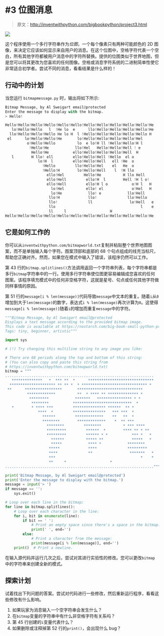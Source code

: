 # #3 位图消息

> 原文：<http://inventwithpython.com/bigbookpython/project3.html>

![](img/9d995d63aaead72cad01120081eb8f75.png)

这个程序使用一个多行字符串作为*位图*，一个每个像素只有两种可能颜色的 2D 图像，来决定它应该如何显示来自用户的消息。在这个位图中，空格字符代表一个空白，所有其他字符都被用户消息中的字符所替换。提供的位图类似于世界地图，但是您可以将其更改为您喜欢的任何图像。空格或消息字符系统的二进制简单性使它非常适合初学者。尝试不同的消息，看看结果是什么样的！

## 行动中的计划

当您运行 `bitmapmessage.py` 时，输出将如下所示:

```py
Bitmap Message, by Al Sweigart email@protected
Enter the message to display with the bitmap.
> Hello!

Hello!Hello!Hello!Hello!Hello!Hello!Hello!Hello!Hello!Hello!Hello!He
   lo!Hello!Hello   l  !He lo  e      llo!Hello!Hello!Hello!Hello!He
  llo!Hello!Hello!Hello He lo H  l !Hello!Hello!Hello!Hello!Hello H
 el      lo!Hello!Hello!He       lo!Hello!Hello!Hello!Hello!Hel
          o!Hello!Hello          lo  e lo!H ll !Hello!Hello!H l
           !Hello!He            llo!Hel   Hello!Hello!Hell ! e
            Hello!He           ello!Hello!Hello!Hello!Hell  H
   l        H llo! ell         ello!Hello!Hell !Hello  el o
               lo!H  l         ello!Hello!Hell   ell !He  o
                 !Hello         llo!Hello!Hel    el   He  o
                 !Hello!H        lo!Hello!Hell    l  !H llo
                   ello!Hel         Hello!He          H llo Hell
                   ello!Hell         ello!H  l        Hell !H l o!
                   ello!Hell         ello!H l o           o!H l   H
                     lo!Hel          ello! el             o!Hel   H
                     lo!He            llo! e            llo!Hell
                    llo!H             llo!              llo!Hello
                    llo!              ll                 lo!Hell   e
                    llo                                       l    e
                    ll     l                    H
Hello!Hello!Hello!Hello!Hello!Hello!Hello!Hello!Hello!Hello!Hello!He 
```

## 它是如何工作的

你可以从`inventwithpython.com/bitmapworld.txt`复制并粘贴整个世界地图图案，而不是单独输入每个字符。图案顶部和底部的 68 个句点组成的线充当标尺，帮助您正确对齐。然而，如果您在模式中输入了错误，该程序仍然可以工作。

第 43 行的`bitmap.splitlines()`方法调用返回一个字符串列表，每个字符串都是多行`bitmap`字符串中的一行。使用多行字符串使位图更容易编辑成您喜欢的任何图案。该程序填充模式中的任何非空格字符，这就是星号、句点或任何其他字符做同样事情的原因。

第 51 行的`message[i % len(message)]`代码导致`message`中文本的重复。随着`i`从`0`增加到大于`len(message)`的数字，表达式`i % len(message)`再次计算为`0`。这使得`message[i % len(message)]`随着`i`的增加而重复`message`中的字符。

```py
"""Bitmap Message, by Al Sweigart email@protected
Displays a text message according to the provided bitmap image.
This code is available at https://nostarch.com/big-book-small-python-programming
Tags: tiny, beginner, artistic"""

import sys

# (!) Try changing this multiline string to any image you like:

# There are 68 periods along the top and bottom of this string:
# (You can also copy and paste this string from
# https://inventwithpython.com/bitmapworld.txt)
bitmap = """
....................................................................
   **************   *  *** **  *      ******************************
  ********************* ** ** *  * ****************************** *
 **      *****************       ******************************
          *************          **  * **** ** ************** *
           *********            *******   **************** * *
            ********           ***************************  *
   *        * **** ***         *************** ******  ** *
               ****  *         ***************   *** ***  *
                 ******         *************    **   **  *
                 ********        *************    *  ** ***
                   ********         ********          * *** ****
                   *********         ******  *        **** ** * **
                   *********         ****** * *           *** *   *
                     ******          ***** **             *****   *
                     *****            **** *            ********
                    *****             ****              *********
                    ****              **                 *******   *
                    ***                                       *    *
                    **     *                    *
...................................................................."""

print('Bitmap Message, by Al Sweigart email@protected')
print('Enter the message to display with the bitmap.')
message = input('> ')
if message == '':
    sys.exit()

# Loop over each line in the bitmap:
for line in bitmap.splitlines():
    # Loop over each character in the line:
    for i, bit in enumerate(line):
        if bit == ' ':
            # Print an empty space since there's a space in the bitmap:
            print(' ', end='')
        else:
            # Print a character from the message:
            print(message[i % len(message)], end='')
    print()  # Print a newline. 
```

在输入源代码并运行几次之后，尝试对其进行实验性的修改。您可以更改`bitmap`中的字符串来创建全新的模式。

## 探索计划

试着找出下列问题的答案。尝试对代码进行一些修改，然后重新运行程序，看看这些修改有什么影响。

1.  如果玩家为消息输入一个空字符串会发生什么？
2.  在`bitmap`变量的字符串中有什么非空格字符有关系吗？
3.  第 45 行创建的`i`变量代表什么？
4.  如果删除或注释掉第 52 行的`print()`，会出现什么 bug？